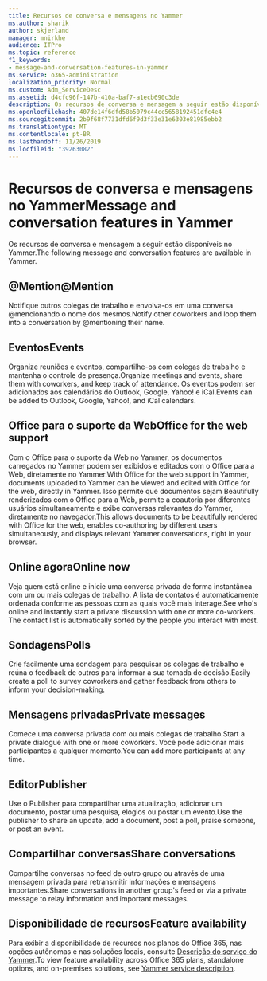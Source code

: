 ```yaml
---
title: Recursos de conversa e mensagens no Yammer
ms.author: sharik
author: skjerland
manager: mnirkhe
audience: ITPro
ms.topic: reference
f1_keywords:
- message-and-conversation-features-in-yammer
ms.service: o365-administration
localization_priority: Normal
ms.custom: Adm_ServiceDesc
ms.assetid: d4cfc96f-147b-410a-baf7-a1ecb690c3de
description: Os recursos de conversa e mensagem a seguir estão disponíveis no Yammer.
ms.openlocfilehash: 407de14f6dfd58b5079c44cc5658192451dfc4e4
ms.sourcegitcommit: 2b9f68f7731dfd6f9d3f33e31e6303e81985ebb2
ms.translationtype: MT
ms.contentlocale: pt-BR
ms.lasthandoff: 11/26/2019
ms.locfileid: "39263082"
---
```

# <a name="message-and-conversation-features-in-yammer"></a><span data-ttu-id="54449-103">Recursos de conversa e mensagens no Yammer</span><span class="sxs-lookup"><span data-stu-id="54449-103">Message and conversation features in Yammer</span></span>

<span data-ttu-id="54449-104">Os recursos de conversa e mensagem a seguir estão disponíveis no Yammer.</span><span class="sxs-lookup"><span data-stu-id="54449-104">The following message and conversation features are available in Yammer.</span></span>
  
## <a name="mention"></a><span data-ttu-id="54449-105">@Mention</span><span class="sxs-lookup"><span data-stu-id="54449-105">@Mention</span></span>

<span data-ttu-id="54449-106">Notifique outros colegas de trabalho e envolva-os em uma conversa @mencionando o nome dos mesmos.</span><span class="sxs-lookup"><span data-stu-id="54449-106">Notify other coworkers and loop them into a conversation by @mentioning their name.</span></span>

## <a name="events"></a><span data-ttu-id="54449-107">Eventos</span><span class="sxs-lookup"><span data-stu-id="54449-107">Events</span></span>

<span data-ttu-id="54449-108">Organize reuniões e eventos, compartilhe-os com colegas de trabalho e mantenha o controle de presença.</span><span class="sxs-lookup"><span data-stu-id="54449-108">Organize meetings and events, share them with coworkers, and keep track of attendance.</span></span> <span data-ttu-id="54449-109">Os eventos podem ser adicionados aos calendários do Outlook, Google, Yahoo! e iCal.</span><span class="sxs-lookup"><span data-stu-id="54449-109">Events can be added to Outlook, Google, Yahoo!, and iCal calendars.</span></span>
  
## <a name="office-for-the-web-support"></a><span data-ttu-id="54449-110">Office para o suporte da Web</span><span class="sxs-lookup"><span data-stu-id="54449-110">Office for the web support</span></span>

<span data-ttu-id="54449-111">Com o Office para o suporte da Web no Yammer, os documentos carregados no Yammer podem ser exibidos e editados com o Office para a Web, diretamente no Yammer.</span><span class="sxs-lookup"><span data-stu-id="54449-111">With Office for the web support in Yammer, documents uploaded to Yammer can be viewed and edited with Office for the web, directly in Yammer.</span></span> <span data-ttu-id="54449-112">Isso permite que documentos sejam Beautifully renderizados com o Office para a Web, permite a coautoria por diferentes usuários simultaneamente e exibe conversas relevantes do Yammer, diretamente no navegador.</span><span class="sxs-lookup"><span data-stu-id="54449-112">This allows documents to be beautifully rendered with Office for the web, enables co-authoring by different users simultaneously, and displays relevant Yammer conversations, right in your browser.</span></span>

## <a name="online-now"></a><span data-ttu-id="54449-113">Online agora</span><span class="sxs-lookup"><span data-stu-id="54449-113">Online now</span></span>

<span data-ttu-id="54449-p103">Veja quem está online e inicie uma conversa privada de forma instantânea com um ou mais colegas de trabalho. A lista de contatos é automaticamente ordenada conforme as pessoas com as quais você mais interage.</span><span class="sxs-lookup"><span data-stu-id="54449-p103">See who's online and instantly start a private discussion with one or more co-workers. The contact list is automatically sorted by the people you interact with most.</span></span>

## <a name="polls"></a><span data-ttu-id="54449-116">Sondagens</span><span class="sxs-lookup"><span data-stu-id="54449-116">Polls</span></span>

<span data-ttu-id="54449-117">Crie facilmente uma sondagem para pesquisar os colegas de trabalho e reúna o feedback de outros para informar a sua tomada de decisão.</span><span class="sxs-lookup"><span data-stu-id="54449-117">Easily create a poll to survey coworkers and gather feedback from others to inform your decision-making.</span></span>
  
## <a name="private-messages"></a><span data-ttu-id="54449-118">Mensagens privadas</span><span class="sxs-lookup"><span data-stu-id="54449-118">Private messages</span></span>

<span data-ttu-id="54449-119">Comece uma conversa privada com ou mais colegas de trabalho.</span><span class="sxs-lookup"><span data-stu-id="54449-119">Start a private dialogue with one or more coworkers.</span></span> <span data-ttu-id="54449-120">Você pode adicionar mais participantes a qualquer momento.</span><span class="sxs-lookup"><span data-stu-id="54449-120">You can add more participants at any time.</span></span>

## <a name="publisher"></a><span data-ttu-id="54449-121">Editor</span><span class="sxs-lookup"><span data-stu-id="54449-121">Publisher</span></span>

<span data-ttu-id="54449-122">Use o Publisher para compartilhar uma atualização, adicionar um documento, postar uma pesquisa, elogios ou postar um evento.</span><span class="sxs-lookup"><span data-stu-id="54449-122">Use the publisher to share an update, add a document, post a poll, praise someone, or post an event.</span></span>
    
## <a name="share-conversations"></a><span data-ttu-id="54449-123">Compartilhar conversas</span><span class="sxs-lookup"><span data-stu-id="54449-123">Share conversations</span></span>

<span data-ttu-id="54449-124">Compartilhe conversas no feed de outro grupo ou através de uma mensagem privada para retransmitir informações e mensagens importantes.</span><span class="sxs-lookup"><span data-stu-id="54449-124">Share conversations in another group's feed or via a private message to relay information and important messages.</span></span>
  
## <a name="feature-availability"></a><span data-ttu-id="54449-125">Disponibilidade de recursos</span><span class="sxs-lookup"><span data-stu-id="54449-125">Feature availability</span></span>

<span data-ttu-id="54449-126">Para exibir a disponibilidade de recursos nos planos do Office 365, nas opções autônomas e nas soluções locais, consulte [Descrição do serviço do Yammer](yammer-service-description.md).</span><span class="sxs-lookup"><span data-stu-id="54449-126">To view feature availability across Office 365 plans, standalone options, and on-premises solutions, see [Yammer service description](yammer-service-description.md).</span></span>
  
